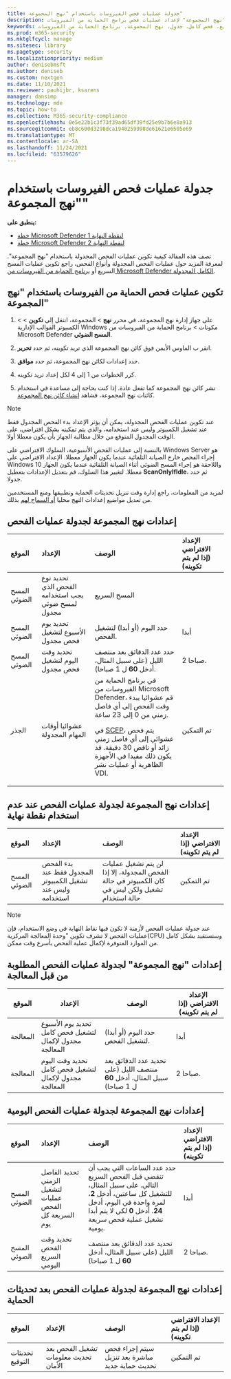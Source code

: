 ```yaml
---
title: جدولة عمليات فحص الفيروسات باستخدام "نهج المجموعة"
description: استخدام "نهج المجموعة" لإعداد عمليات فحص برامج الحماية من الفيروسات
keywords: فحص سريع، فحص كامل، جدول، نهج المجموعة، برنامج الحماية من الفيروسات
ms.prod: m365-security
ms.mktglfcycl: manage
ms.sitesec: library
ms.pagetype: security
ms.localizationpriority: medium
author: denisebmsft
ms.author: deniseb
ms.custom: nextgen
ms.date: 11/10/2021
ms.reviewer: pauhijbr, ksarens
manager: dansimp
ms.technology: mde
ms.topic: how-to
ms.collection: M365-security-compliance
ms.openlocfilehash: 0e5e22b1c3f73f39ad65df39fd25e9b7b6e8a913
ms.sourcegitcommit: eb8c600d3298dca1940259998de61621e6505e69
ms.translationtype: MT
ms.contentlocale: ar-SA
ms.lasthandoff: 11/24/2021
ms.locfileid: "63579626"
---
```

# <a name="schedule-antivirus-scans-using-group-policy"></a>جدولة عمليات فحص الفيروسات باستخدام "نهج المجموعة"

**ينطبق على:**
- [خطة Microsoft Defender لنقطة النهاية 1](https://go.microsoft.com/fwlink/?linkid=2154037)
- [خطة Microsoft Defender لنقطة النهاية 2](https://go.microsoft.com/fwlink/?linkid=2154037)

تصف هذه المقالة كيفية تكوين عمليات الفحص المجدولة باستخدام "نهج المجموعة". لمعرفة المزيد حول عمليات الفحص المجدولة وأنواع الفحص، راجع تكوين عمليات المسح السريع أو [برنامج الحماية من الفيروسات من Microsoft Defender الكامل المجدولة](schedule-antivirus-scans.md). 

## <a name="configure-antivirus-scans-using-group-policy"></a>تكوين عمليات فحص الحماية من الفيروسات باستخدام "نهج المجموعة"

1. على جهاز إدارة نهج المجموعة، في محرر  **نهج** \> المجموعة، انتقل إلى **تكوين** \>  \> الكمبيوتر القوالب الإدارية Windows مكونات \> برنامج الحماية من الفيروسات من Microsoft Defender **المسح الضوئي**.

2. انقر ب الماوس الأيمن فوق كائن نهج المجموعة الذي تريد تكوينه، ثم حدد **تحرير**.

3. حدد إعدادات لكائن نهج المجموعة، ثم حدد **موافق**. 

4. كرر الخطوات من 1 إلى 4 لكل إعداد تريد تكوينه.

5. نشر كائن نهج المجموعة كما تفعل عادة. إذا كنت بحاجة إلى مساعدة في استخدام كائنات نهج المجموعة، فشاهد [إنشاء كائن نهج المجموعة](/windows/security/threat-protection/windows-firewall/create-a-group-policy-object).

> [!NOTE]
> عند تكوين عمليات الفحص المجدولة، يمكن أن يؤثر الإعداد بدء الفحص المجدول فقط عند تشغيل الكمبيوتر وليس عند استخدامه، والذي يتم تمكينه بشكل افتراضي، على الوقت المجدول المتوقع من خلال مطالبة الجهاز بأن يكون معطلا أولا.
>
> بالنسبة إلى عمليات الفحص الأسبوعية، السلوك الافتراضي على Windows Server هو إجراء الفحص خارج الصيانة التلقائية عندما يكون الجهاز معطلا. الإعداد الافتراضي على Windows 10 واللاحقة هو إجراء المسح الضوئي أثناء الصيانة التلقائية عندما يكون الجهاز معطلا. لتغيير هذا السلوك، قم بتعديل الإعدادات بتعطيل **ScanOnlyIfIdle**، ثم حدد جدولا.

لمزيد من المعلومات، راجع إدارة [](manage-protection-update-schedule-microsoft-defender-antivirus.md) وقت تنزيل تحديثات الحماية وتطبيقها ومنع المستخدمين من تعديل مواضيع إعدادات النهج محليا [أو السماح لهم](configure-local-policy-overrides-microsoft-defender-antivirus.md) بذلك.

## <a name="group-policy-settings-for-scheduling-scans"></a>إعدادات نهج المجموعة لجدولة عمليات الفحص

| الموقع | الإعداد | الوصف | الإعداد الافتراضي (إذا لم يتم تكوينه) |
|:---|:---|:---|:---|
| المسح الضوئي | تحديد نوع الفحص الذي يجب استخدامه لمسح ضوئي مجدول | المسح السريع |
| المسح الضوئي | تحديد يوم الأسبوع لتشغيل فحص مجدول | حدد اليوم (أو أبدا) لتشغيل الفحص. | أبدا |
| المسح الضوئي | تحديد وقت اليوم لتشغيل فحص مجدول | حدد عدد الدقائق بعد منتصف الليل (على سبيل المثال، أدخل **60** ل 1 صباحا). | 2 صباحا. |
| الجذر | عشوائيا أوقات المهام المجدولة |في برنامج الحماية من الفيروسات من Microsoft Defender، قم عشوائيا ببدء وقت الفحص إلى أي فاصل زمني من 0 إلى 23 ساعة. <p>في [SCEP](/mem/intune/protect/certificates-scep-configure)، يتم فحص عشوائي إلى أي فاصل زمني زائد أو ناقص 30 دقيقة. قد يكون ذلك مفيدا في الأجهزة الظاهرية أو عمليات نشر VDI. | تم التمكين |

## <a name="group-policy-settings-for-scheduling-scans-for-when-an-endpoint-is-not-in-use"></a>إعدادات نهج المجموعة لجدولة عمليات الفحص عند عدم استخدام نقطة نهاية

| الموقع | الإعداد | الوصف | الإعداد الافتراضي (إذا لم يتم تكوينه) |
|:---|:---|:---|:---|
| المسح الضوئي | بدء الفحص المجدول فقط عند تشغيل الكمبيوتر وليس عند استخدامه | لن يتم تشغيل عمليات الفحص المجدولة، إلا إذا كان الكمبيوتر في حالة تشغيل ولكن ليس في حالة استخدام | تم التمكين |

> [!NOTE]
> عند جدولة عمليات الفحص لأزمنة لا تكون فيها نقاط النهاية في وضع الاستخدام، فإن عمليات الفحص لا تشرف تكوين "وحدة المعالجة المركزية(CPU) وستستفيد بشكل كامل من الموارد المتوفرة لإكمال عملية الفحص بأسرع وقت ممكن.

## <a name="group-policy-settings-for-scheduling-remediation-required-scans"></a>إعدادات "نهج المجموعة" لجدولة عمليات الفحص المطلوبة من قبل المعالجة

| الموقع | الإعداد | الوصف | الإعداد الافتراضي (إذا لم يتم تكوينه) |
|---|---|---|---|
| المعالجة | تحديد يوم الأسبوع لتشغيل فحص كامل مجدول لإكمال المعالجة | حدد اليوم (أو أبدا) لتشغيل الفحص. | أبدا |
| المعالجة | تحديد وقت اليوم لتشغيل فحص كامل مجدول لإكمال المعالجة | تحديد عدد الدقائق بعد منتصف الليل (على سبيل المثال، أدخل **60** ل 1 صباحا) | 2 صباحا. |

## <a name="group-policy-settings-for-scheduling-daily-scans"></a>إعدادات نهج المجموعة لجدولة عمليات الفحص اليومية

| الموقع | الإعداد | الوصف | الإعداد الافتراضي (إذا لم يتم تكوينه) |
|:---|:---|:---|:---|
| المسح الضوئي | تحديد الفاصل الزمني لتشغيل عمليات الفحص السريعة كل يوم | حدد عدد الساعات التي يجب أن تنقضي قبل الفحص السريع التالي. على سبيل المثال، للتشغيل كل ساعتين، أدخل **2**، لمرة واحدة في اليوم، أدخل **24**. أدخل **0** لكي لا يتم أبدا تشغيل عملية فحص سريعة يومية. | أبدا |
| المسح الضوئي | تحديد وقت الفحص السريع اليومي | تحديد عدد الدقائق بعد منتصف الليل (على سبيل المثال، أدخل **60** ل 1 صباحا) | 2 صباحا. |

## <a name="group-policy-settings-for-scheduling-scans-after-protection-updates"></a>إعدادات نهج المجموعة لجدولة عمليات الفحص بعد تحديثات الحماية

| الموقع | الإعداد | الوصف | الإعداد الافتراضي (إذا لم يتم تكوينه)|
|:---|:---|:---|:---|
| تحديثات التوقيع | تشغيل الفحص بعد تحديث معلومات الأمان | سيتم إجراء فحص مباشرة بعد تنزيل تحديث حماية جديد | تم التمكين |

